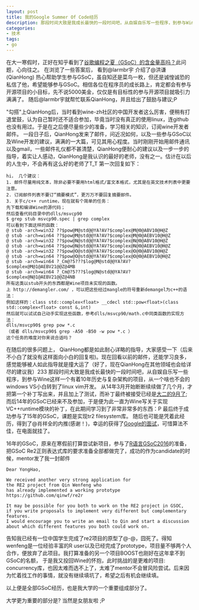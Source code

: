 ```yaml
---
layout: post
title: 我的Google Summer Of Code经历
description: 那段时间大致是我成长最快的一段时间吧，从自娱自乐写一些程序，到参与Wine这样一个有着10年历史与复杂架构的项目，从一个啥也不会的windows VS小白转到了linux vim开发。
categories:
- 技术
tags:
- go
---
```


在大一寒假时，正好在知乎看到了[谷歌编程之夏（GSoC）的含金量高吗？](https://www.zhihu.com/question/20979544)此问题，心向往之。
在浏览了一些答案后， 看到@larmbr宇 介绍了@洪谦(QianHong) 热心帮助学生参与GSoC，虽自知还是菜鸟一枚，但还是诚惶诚恐的私信了他，希望能够参与GSoC。相信各位在程序员的成长路上，肯定都会有参与开源项目的小目标，先不说5000美金，仅仅是有目标性的参与开源项目就吸引力满满了。
随后@larmbr宇就帮忙联系QianHong，并且给出了鼓励与建议;P

"勾搭"上QianHong后，当时看到wine-zh社区的中国开发者这么厉害，便稍有打退堂鼓，认为自己暂时还不适合参加，毕竟当时没有真正的使用linux，连github也没有用过。于是在之后便尽量些少的准备，学习相关的知识，订阅wine开发者邮件。
一段日子后，QianHong发来了邮件，问近况如何，以及一些参与GSoC以及Wine开发的建议，满满的一大篇，可见其用心程度。当时刚刚开始用邮件通讯以及gmail，一些邮件礼仪都不甚清楚，QianHong便耐心的建议以及一步一步的指导，着实让人感动，QianHong是我认识的最好的老师，没有之一。估计在以后的人生中，不会再有这么好的老师了T_T 第一次回复如下：

```
hi， 几个建议：
1. 邮件尽量用纯文本，除非必要不要用html格式/富文本格式，尤其是在英文技术列表中更要注意。
2. 订阅邮件列表不要订“摘要模式”，更万万不要回复摘要邮件。
3. 关于c/c++ runtime，现在就有个简单的任务：
先下载和编译Wine的源代码；
然后查看代码目录中的dlls/msvcp90
$ grep stub msvcp90.spec | grep complex
可以看到下面这样的函数：
@ stub -arch=win32 ??$pow@M@std@@YA?AV?$complex@M@0@ABV10@H@Z
@ stub -arch=win64 ??$pow@M@std@@YA?AV?$complex@M@0@AEBV10@H@Z
@ stub -arch=win32 ??$pow@N@std@@YA?AV?$complex@N@0@ABV10@H@Z
@ stub -arch=win64 ??$pow@N@std@@YA?AV?$complex@N@0@AEBV10@H@Z
@ stub -arch=win32 ??$pow@O@std@@YA?AV?$complex@O@0@ABV10@H@Z
@ stub -arch=win64 ??$pow@O@std@@YA?AV?$complex@O@0@AEBV10@H@Z
@ stub -arch=win64 ?_Cm@?5???$log@M@std@@YA?AV?$complex@M@1@AEBV21@@Z@4MB
@ stub -arch=win64 ?_Cm@?5???$log@N@std@@YA?AV?$complex@N@1@AEBV21@@Z@4NB
所有这类以stub开头的东西都是Wine项目未实现的函数。
上 http://demangler.com/ ，可以把这些经过mangle的符号重新demangel为c++的语法：
例如这样的：class std::complex<float> __cdecl std::pow<float>(class
std::complex<float> const &,int)
然后就可以试试自己动手实现这些函数，参考dlls/msvcp90/math.c中同类函数的实现方法：
dlls/msvcp90$ grep pow *.c
（或者 dlls/msvcp90$ grep -A50 -B50 -w pow *.c ）
这个任务的难度对你来说合适吗？
```

在随后的很多问题上， QianHong都是如此耐心详略的指导，大家感受一下（后来不小白了就没有这样面向小白的回复啦)。现在回看以前的邮件，还能学习良多，感觉能够被人如此指导就是撞大运了（好了，现在QianHong在其他领域也会给详尽的建议我）233
那段时间大致是我成长最快的一段时间吧，从自娱自乐写一些程序，到参与Wine这样一个有着10年历史与复杂架构的项目，从一个啥也不会的windows VS小白转到了linux vim开发。
从14年3月开始断断续续做了几个月，才把第一个补丁写出来，并且加上了测试，而补丁最终被接受已经是[大二的9月了](http://source.winehq.org/git/wine.git/commit/f02ff7f651c641e52ac5861eac317c4dc320787f); 
而后14年的GSoC已经来不及参加，于是便为此一直为Wine写关于实现VC++runtime模块的补丁，在此期间学习到了非常非常多的东西：P
最后终于成功参与了15年的GSoC，课题是实现tr2 filesystem库。
随后也可能是凭着此经历，得到了@肖祥全的内推(感谢！)，幸运的获得了[Google的面试](http://yonghaowu.github.io/2016/10/25/GoogleJapanInterview/)，可惜算法不佳，在电面就挂了。

16年的GSoC，原来在寒假前打算尝试新项目，参与了[R语言GSoC2016](https://github.com/YongHaoWu/R-GSoC2016)的准备，把GSoC Re2正则表达式库的要求准备全部都做完了，成功的作为candidate的时候，mentor发了我一封邮件

```
Dear YongHao,

We received another very strong application for
the RE2 project from Qin Wenfeng who
has already implemented a working prototype https://github.com/qinwf/re2r

It may be possible for you both to work on the RE2 project in GSOC,
if you write proposals to implement very different but complementary features. 
I would encourage you to write an email to Qin and start a discussion
about which different features you both could work on.
```

告知我已经有一位中国学生完成了re2项目的原型了@-@，囧死了。得知wenfeng是一位经验丰富的R user以及已经完成了prototype，项目量不够两个人合作，便放弃了此项目。我打算准备的另一个项目BOOST也刚好在这年拿不到GSoC的名额， 于是我又投回Wine的怀抱，此时挑战的是更难的项目: concurrency库，也因太难而选不上了，太难了mentor不会冒风险尝试。后来因为忙着找工作的事情，就没有继续填坑了，希望之后有机会继续填。

以上便是全部GSoC经历，也是我大学的一个重要组成部分了。


大学更为重要的部分是? 
当然是女朋友啦 ;P
